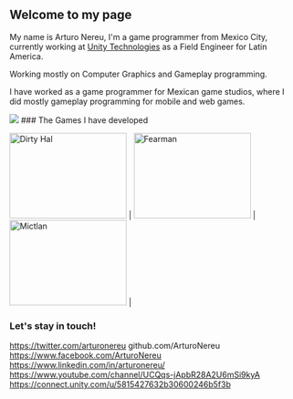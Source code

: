  <link rel="shortcut icon" type="image/x-icon" href="favicon.ico">
 
## Welcome to my page

My name is Arturo Nereu, I'm a game programmer from Mexico City, currently working at [Unity Technologies](unity3d.com) as a Field Engineer for Latin America.

Working mostly on Computer Graphics and Gameplay programming.

I have worked as a game programmer for Mexican game studios, where I did mostly gameplay programming for mobile and web games.


<img src="https://user-images.githubusercontent.com/263776/27237294-37b3599c-528e-11e7-9196-3c678a5f60e9.png">
### The Games I have developed

<img src="http://phynegames.com/assets/media/games/hal/logo_img.jpg" alt="Dirty Hal" width="205" height="150"> | <img src="http://phynegames.com/assets/media/games/fearman/logo_img.jpg" alt="Fearman" width="205" height="150">  | <img src="http://phynegames.com/assets/media/games/mictlan/logo_img.jpg" alt="Mictlan" width="205" height="150">  |

### Let's stay in touch!

https://twitter.com/arturonereu
github.com/ArturoNereu
https://www.facebook.com/ArturoNereu
https://www.linkedin.com/in/arturonereu/
https://www.youtube.com/channel/UCQqs-jApbR28A2U6mSi9kyA
https://connect.unity.com/u/5815427632b30600246b5f3b


